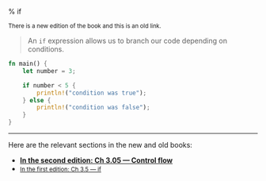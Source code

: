 % if

<small>There is a new edition of the book and this is an old link.</small>

> An `if` expression allows us to branch our code depending on conditions.

```rust
fn main() {
    let number = 3;

    if number < 5 {
        println!("condition was true");
    } else {
        println!("condition was false");
    }
}
```

---

Here are the relevant sections in the new and old books:

* **[In the second edition: Ch 3.05 — Control flow][2]**
* <small>[In the first edition: Ch 3.5 — if][1]</small>


[1]: first-edition/if.html
[2]: second-edition/ch03-05-control-flow.html#if-expressions

